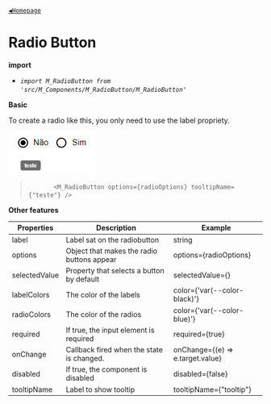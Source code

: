 [`◀️Homepage`](../../../README.md)

# **Radio Button** 


**import**
- *`import M_RadioButton from 'src/M_Components/M_RadioButton/M_RadioButton'`*

**Basic**

To create a radio like this, you only need to use the label propriety.

![Alt text](../../../public/README/images/RadioButton.png)
>            <M_RadioButton options={radioOptions} tooltipName={"teste"} />

**Other features**

| Properties   | Description                                         | Example                          |
| ------------ | --------------------------------------------------- | -------------------------------- |
| label        | Label sat on the radiobutton                        | string                           |
| options      | Object that makes the radio buttons appear          | options={radioOptions}           |
| selectedValue| Property that selects a button by default           | selectedValue={}                 |
| labelColors  | The color of the labels                             | color={'var(--color-black)'}     |
| radioColors  | The color of the radios                             | color={'var(--color-blue)'}      |
| required     | If true, the input element is required              | required={true}                  |
| onChange     | Callback fired when the state is changed.           | onChange={(e) => e.target.value} |
| disabled     | If true, the component is disabled                  | disabled={false}                 |
| tooltipName  | Label to show tooltip                               | tooltipName={"tooltip"}          |